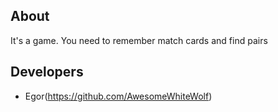 ## About

It's a game. You need to remember match cards and find pairs


## Developers

- Egor(https://github.com/AwesomeWhiteWolf)
